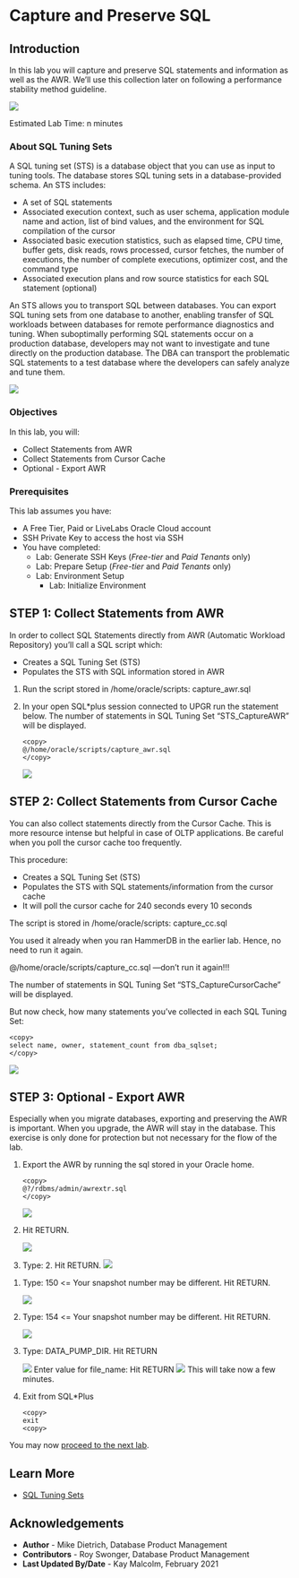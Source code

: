 # Capture and Preserve SQL

## Introduction

In this lab you will capture and preserve SQL statements and information as well as the AWR. We’ll use this collection later on following a performance stability method guideline.

![](./images/capturesql.png " ")

Estimated Lab Time: n minutes

### About SQL Tuning Sets
A SQL tuning set (STS) is a database object that you can use as input to tuning tools. The database stores SQL tuning sets in a database-provided schema. An STS includes:

- A set of SQL statements
- Associated execution context, such as user schema, application module name and action, list of bind values, and the environment for SQL compilation of the cursor
- Associated basic execution statistics, such as elapsed time, CPU time, buffer gets, disk reads, rows processed, cursor fetches, the number of executions, the number of complete executions, optimizer cost, and the command type
- Associated execution plans and row source statistics for each SQL statement (optional)

An STS allows you to transport SQL between databases.  You can export SQL tuning sets from one database to another, enabling transfer of SQL workloads between databases for remote performance diagnostics and tuning. When suboptimally performing SQL statements occur on a production database, developers may not want to investigate and tune directly on the production database. The DBA can transport the problematic SQL statements to a test database where the developers can safely analyze and tune them.

![](./images/sqltuningset.png " ")

### Objectives
In this lab, you will:
* Collect Statements from AWR
* Collect Statements from Cursor Cache
* Optional - Export AWR

### Prerequisites
This lab assumes you have:
- A Free Tier, Paid or LiveLabs Oracle Cloud account
- SSH Private Key to access the host via SSH
- You have completed:
    - Lab: Generate SSH Keys (*Free-tier* and *Paid Tenants* only)
    - Lab: Prepare Setup (*Free-tier* and *Paid Tenants* only)
    - Lab: Environment Setup
		- Lab: Initialize Environment

## **STEP 1**: Collect Statements from AWR

In order to collect SQL Statements directly from AWR (Automatic Workload Repository) you’ll call a SQL script which:
- Creates a SQL Tuning Set (STS)
- Populates the STS with SQL information stored in AWR

1.  Run the script stored in /home/oracle/scripts:
    capture_awr.sql

2. In your open SQL*plus session connected to UPGR run the statement below.  The number of statements in SQL Tuning Set “STS_CaptureAWR” will be displayed.

    ````
    <copy>
    @/home/oracle/scripts/capture_awr.sql
    </copy>
    ````
    ![](./images/upgrade_19c_10.png " ")

## **STEP 2**: Collect Statements from Cursor Cache

You can also collect statements directly from the Cursor Cache. This is more resource intense but helpful in case of OLTP applications. Be careful when you poll the cursor cache too frequently.

This procedure:

- Creates a SQL Tuning Set (STS)
- Populates the STS with SQL statements/information from the cursor cache
- It will poll the cursor cache for 240 seconds every 10 seconds

The script is stored in /home/oracle/scripts:
    capture_cc.sql

You used it already when you ran HammerDB in the earlier lab.
Hence, no need to run it again.

@/home/oracle/scripts/capture_cc.sql —don’t run it again!!!

The number of statements in SQL Tuning Set “STS_CaptureCursorCache” will be displayed.

But now check, how many statements you’ve collected in each SQL Tuning Set:
````
<copy>
select name, owner, statement_count from dba_sqlset;
</copy>
````
![](./images/sqlset.png " ")


## **STEP 3**: Optional - Export AWR

Especially when you migrate databases, exporting and preserving the AWR is important. When you upgrade, the AWR will stay in the database. This exercise is only done for protection but not necessary for the flow of the lab.

1. Export the AWR by running the sql stored in your Oracle home.

    ````
    <copy>
    @?/rdbms/admin/awrextr.sql
    </copy>
    ````

    <!-- ````
    Databases in this Workload Repository schema
    ~~~~~~~~~~~~~~~~~~~~~~~~~~~~~~~~~~~~~~~~~~~~

    DB Id     DB Name	  Host
    ------------ ------------ ------------
    * 72245725   UPGR	  localhost.lo
                caldomain


    The default database id is the local one: '72245725'.  To use this
    database id, press  to continue, otherwise enter an alternative.

    Enter value for dbid:
    ```` -->
    ![](./images/upgrade_19c_11.png " ")

2. Hit RETURN.

    <!-- ````
    Using 72245725 for Database ID


    Specify the number of days of snapshots to choose from
    ~~~~~~~~~~~~~~~~~~~~~~~~~~~~~~~~~~~~~~~~~~~~~~~~~~~~~~
    Entering the number of days (n) will result in the most recent
    (n) days of snapshots being listed.  Pressing  without
    specifying a number lists all completed snapshots.


    Enter value for num_days:
    ```` -->
    ![](./images/upgrade_19c_12.png " ")

3. Type: 2. Hit RETURN.
   ![](./images/snapday2.png " ")
<!-- 
    ````
    Enter value for num_days: 2

    Listing the last 2 days of Completed Snapshots

    DB Name        Snap Id	  Snap Started
    ------------ --------- ------------------
    UPGR		   110 20 Feb 2020 22:12
            111 20 Feb 2020 22:39
            112 20 Feb 2020 22:40


    Specify the Begin and End Snapshot Ids
    ~~~~~~~~~~~~~~~~~~~~~~~~~~~~~~~~~~~~~~
    Enter value for begin_snap:
    ```` -->


1. Type: 150 <= Your snapshot number may be different.  Hit RETURN.

    <!-- ````
    Specify the Begin and End Snapshot Ids
    ~~~~~~~~~~~~~~~~~~~~~~~~~~~~~~~~~~~~~~
    Enter value for begin_snap: 110
    Begin Snapshot Id specified: 110

    Enter value for end_snap:
    ```` -->
    ![](./images/snapid.png " ")

2. Type: 154 <= Your snapshot number may be different.  Hit RETURN.

    <!-- ````
    End   Snapshot Id specified: 112

    Specify the Directory Name
    ~~~~~~~~~~~~~~~~~~~~~~~~~~

    Directory Name		       Directory Path
    ------------------------------ -------------------------------------------------
    DATA_PUMP_DIR		       /u01/app/oracle/admin/UPGR/dpdump/
    ORACLE_OCM_CONFIG_DIR	       /u01/app/oracle/product/11.2.0.4/ccr/hosts/localhost.localdomain/state
    ORACLE_OCM_CONFIG_DIR2	       /u01/app/oracle/product/11.2.0.4/ccr/state
    PREUPGRADE_DIR		       /u01/app/oracle/cfgtoollogs/UPGR/preupgrade
    XMLDIR			       /u01/app/oracle/product/11.2.0.4/rdbms/xml



    Choose a Directory Name from the above list (case-sensitive).

    Enter value for directory_name:
    ```` -->
    ![](./images/upgrade_19c_15.png " ")

3. Type: DATA\_PUMP\_DIR.  Hit RETURN

    <!-- ````
    Enter value for directory_name: DATA_PUMP_DIR

    Using the dump directory: DATA_PUMP_DIR

    Specify the Name of the Extract Dump File
    ~~~~~~~~~~~~~~~~~~~~~~~~~~~~~~~~~~~~~~~~~
    The prefix for the default dump file name is awrdat_64_71.
    To use this name, press  to continue, otherwise enter
    an alternative.

    
    ```` -->
    

    <!-- ````    
    Using the dump file prefix: awrdat_64_71
    |
    | ~~~~~~~~~~~~~~~~~~~~~~~~~~~~~~~~~~~~~~~~~~~~~
    |  The AWR extract dump file will be located
    |  in the following directory/file:
    |   /u01/app/oracle/product/UPGR/dpdump/
    |   awrdat_110_112.dmp
    | ~~~~~~~~~~~~~~~~~~~~~~~~~~~~~~~~~~~~~~~~~~~~~
    |
    |  *** AWR Extract Started ...
    |
    |  This operation will take a few moments. The
    |  progress of the AWR extract operation can be
    |  monitored in the following directory/file:
    |   /u01/app/oracle/product/UPGR/dpdump/
    |   awrdat_110_112.log
    | End of AWR Extract -->

    
    <!-- ```` -->
    ![](./images/upgrade_19c_16.png " ")
    Enter value for file_name:
    Hit RETURN
    ![](./images/upgrade_19c_17.png " ")
    This will take now a few minutes.

4. Exit from SQL*Plus

    ````
    <copy>
    exit
    <copy>
    ````

You may now [proceed to the next lab](#next).

## Learn More

* [SQL Tuning Sets](https://docs.oracle.com/en/database/oracle/oracle-database/19/tgsql/managing-sql-tuning-sets.html#GUID-DD136837-9921-4C73-ABB8-9F1DC22542C5)

## Acknowledgements
* **Author** - Mike Dietrich, Database Product Management
* **Contributors** -  Roy Swonger, Database Product Management
* **Last Updated By/Date** - Kay Malcolm, February 2021
